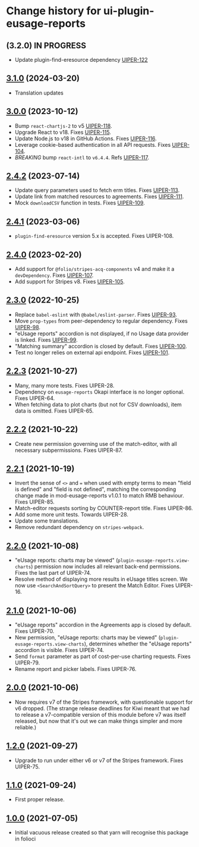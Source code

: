 # Change history for ui-plugin-eusage-reports

## (3.2.0) IN PROGRESS
* Update plugin-find-eresource dependency [UIPER-122](https://folio-org.atlassian.net/browse/UIPER-122)

## [3.1.0](https://github.com/folio-org/ui-plugin-eusage-reports/tree/v3.1.0) (2024-03-20)
* Translation updates

## [3.0.0](https://github.com/folio-org/ui-plugin-eusage-reports/tree/v3.0.0) (2023-10-12)
* Bump `react-chartjs-2` to v5 [UIPER-118](https://issues.folio.org/browse/UIPER-118).
* Upgrade React to v18. Fixes [UIPER-115](https://issues.folio.org/browse/UIPER-115).
* Update Node.js to v18 in GitHub Actions. Fixes [UIPER-116](https://issues.folio.org/browse/UIPER-116).
* Leverage cookie-based authentication in all API requests. Fixes [UIPER-104](https://issues.folio.org/browse/UIPER-104).
* *BREAKING* bump `react-intl` to `v6.4.4`. Refs [UIPER-117](https://issues.folio.org/browse/UIPER-117).

## [2.4.2](https://github.com/folio-org/ui-plugin-eusage-reports/tree/v2.4.2) (2023-07-14)

* Update query parameters used to fetch erm titles. Fixes [UIPER-113](https://issues.folio.org/browse/UIPER-113).
* Update link from matched resources to agreements. Fixes [UIPER-111](https://issues.folio.org/browse/UIPER-111).
* Mock `downloadCSV` function in tests. Fixes [UIPER-109](https://issues.folio.org/browse/UIPER-109).

## [2.4.1](https://github.com/folio-org/ui-plugin-eusage-reports/tree/v2.4.1) (2023-03-06)

* `plugin-find-eresource` version 5.x is accepted. Fixes UIPER-108.

## [2.4.0](https://github.com/folio-org/ui-plugin-eusage-reports/tree/v2.4.0) (2023-02-20)

* Add support for `@folio/stripes-acq-components` v4 and make it a `devDependency`. Fixes [UIPER-107](https://issues.folio.org/browse/UIPER-107).
* Add support for Stripes v8. Fixes [UIPER-105](https://issues.folio.org/browse/UIPER-105).

## [2.3.0](https://github.com/folio-org/ui-plugin-eusage-reports/tree/v2.3.0) (2022-10-25)

* Replace `babel-eslint` with `@babel/eslint-parser`. Fixes [UIPER-93](https://issues.folio.org/browse/UIPER-93).
* Move `prop-types` from peer-dependency to regular dependency. Fixes [UIPER-98](https://issues.folio.org/browse/UIPER-98).
* "eUsage reports" accordion is not displayed, if no Usage data provider is linked. Fixes [UIPER-99](https://issues.folio.org/browse/UIPER-99).
* "Matching summary" accordion is closed by default. Fixes [UIPER-100](https://issues.folio.org/browse/UIPER-100).
* Test no longer relies on external api endpoint. Fixes [UIPER-101](https://issues.folio.org/browse/UIPER-101).

## [2.2.3](https://github.com/folio-org/ui-plugin-eusage-reports/tree/v2.2.3) (2021-10-27)

* Many, many more tests. Fixes UIPER-28.
* Dependency on `eusage-reports` Okapi interface is no longer optional. Fixes UIPER-64.
* When fetching data to plot charts (but not for CSV downloads), item data is omitted. Fixes UIPER-65.

## [2.2.2](https://github.com/folio-org/ui-plugin-eusage-reports/tree/v2.2.2) (2021-10-22)

* Create new permission governing use of the match-editor, with all necessary subpermissions. Fixes UIPER-87.

## [2.2.1](https://github.com/folio-org/ui-plugin-eusage-reports/tree/v2.2.1) (2021-10-19)

* Invert the sense of `<>` and `=` when used with empty terms to mean "field is defined" and "field is not defined", matching the corresponding change made in mod-eusage-reports v1.0.1 to match RMB behaviour. Fixes UIPER-85.
* Match-editor requests sorting by COUNTER-report title. Fixes UIPER-86.
* Add some more unit tests. Towards UIPER-28.
* Update some translations.
* Remove redundant dependency on `stripes-webpack`.

## [2.2.0](https://github.com/folio-org/ui-plugin-eusage-reports/tree/v2.2.0) (2021-10-08)

* "eUsage reports: charts may be viewed" (`plugin-eusage-reports.view-charts`) permission now includes all relevant back-end permissions. Fixes the last part of UIPER-74.
* Resolve method of displaying more results in eUsage titles screen. We now use `<SearchAndSortQuery>` to present the Match Editor. Fixes UIPER-16.

## [2.1.0](https://github.com/folio-org/ui-plugin-eusage-reports/tree/v2.1.0) (2021-10-06)

* "eUsage reports" accordion in the Agreements app is closed by default. Fixes UIPER-70.
* New permission, "eUsage reports: charts may be viewed" (`plugin-eusage-reports.view-charts`), determines whether the "eUsage reports" accordion is visible. Fixes UIPER-74.
* Send `format` parameter as part of cost-per-use charting requests. Fixes UIPER-79.
* Rename report and picker labels. Fixes UIPER-76.

## [2.0.0](https://github.com/folio-org/ui-plugin-eusage-reports/tree/v2.0.0) (2021-10-06)

* Now requires v7 of the Stripes framework, with questionable support for v6 dropped. (The strange release deadlines for Kiwi meant that we had to release a v7-compatible version of this module before v7 was itself released, but now that it's out we can make things simpler and more reliable.)

## [1.2.0](https://github.com/folio-org/ui-plugin-eusage-reports/tree/v1.2.0) (2021-09-27)

* Upgrade to run under either v6 or v7 of the Stripes framework. Fixes UIPER-75.

## [1.1.0](https://github.com/folio-org/ui-plugin-eusage-reports/tree/v1.1.0) (2021-09-24)

* First proper release.

## [1.0.0](https://github.com/folio-org/ui-plugin-eusage-reports/tree/v1.0.0) (2021-07-05)

* Initial vacuous release created so that yarn will recognise this package in folioci

